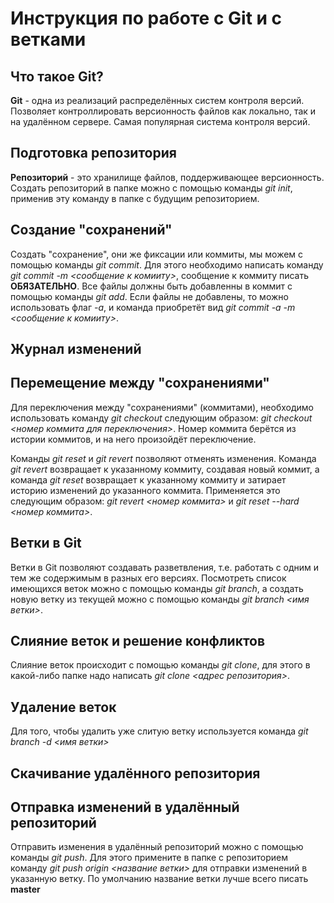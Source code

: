 # Инструкция по работе с Git и с ветками

## Что такое Git?
**Git** - одна из реализаций распределённых систем контроля версий. Позволяет контроллировать версионность файлов как локально, так и на удалённом сервере. Самая популярная система контроля версий.

## Подготовка репозитория
**Репозиторий** - это хранилище файлов, поддерживающее версионность. Создать репозиторий в папке можно с помощью команды *git init*, применив эту команду в папке с будущим репозиторием.

## Создание "сохранений"
Создать "сохранение", они же фиксации или коммиты, мы можем с помощью команды *git commit*. Для этого необходимо написать команду *git commit -m <сообщение к комииту>*, сообщение к коммиту писать **ОБЯЗАТЕЛЬНО**. Все файлы должны быть добавленны в коммит с помощью команды *git add*. Если файлы не добавлены, то можно использовать флаг *-a*, и команда приобретёт вид *git commit -a -m <сообщение к комииту>*.

## Журнал изменений

## Перемещение между "сохранениями"
Для переключения между "сохранениями" (коммитами), необходимо использовать команду *git checkout* следующим образом: *git checkout <номер коммита для переключения>*. Номер коммита берётся из истории коммитов, и на него произойдёт переключение.

Команды *git reset* и *git revert* позволяют отменять изменения. Команда *git revert* возвращает к указанному коммиту, создавая новый коммит, а команда *git reset* возвращает к указанному коммиту и затирает историю изменений до указанного коммита. Применяется это следующим образом: *git revert <номер коммита>* и *git reset --hard <номер коммита>*.


## Ветки в Git
Ветки в Git позволяют создавать разветвления, т.е. работать с одним и тем же содержимым в разных его версиях. Посмотреть список имеющихся веток можно с помощью команды *git branch*, а создать новую ветку из текущей можно с помощью команды *git branch <имя ветки>*.

## Слияние веток и решение конфликтов
Слияние веток происходит с помощью команды *git clone*, для этого в какой-либо папке надо написать *git clone <адрес репозитория>*.

## Удаление веток
Для того, чтобы удалить уже слитую ветку используется команда *git branch -d <имя ветки>*

## Скачивание удалённого репозитория


## Отправка изменений в удалённый репозиторий
Отправить изменения в удалённый репозиторий можно с помощью команды *git push*. Для этого примените в папке с репозиторием команду *git push origin <название ветки>* для отправки изменений в указанную ветку. По умолчанию название ветки лучше всего писать **master**
